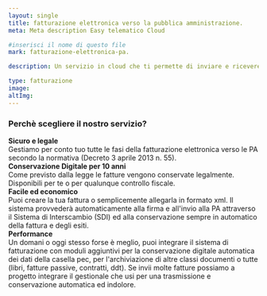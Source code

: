 ```yaml
---
layout: single
title: fatturazione elettronica verso la pubblica amministrazione.
meta: Meta description Easy telematico Cloud

#inserisci il nome di questo file
mark: fatturazione-elettronica-pa.

description: Un servizio in cloud che ti permette di inviare e ricevere la fattura elettronica nel formato previsto, generare e protocollare i relativi esiti e conservare digitalmente a norma di legge sia la fattura che gli esiti. E' un modulo di un sistema di gestione dei archivi più performante per consentirti un domani di ampliare la conservazione digitale a tutti i tuoi documenti

type: fatturazione
image: 
altImg: 
---
```

<h3>Perchè scegliere il nostro servizio?</h3>
<b>Sicuro e legale</b><br/>
Gestiamo per conto tuo tutte le fasi della fatturazione elettronica verso le PA secondo la normativa (Decreto 3 aprile 2013 n. 55).<br/>
<b>Conservazione Digitale per 10 anni</b><br/>
Come previsto dalla legge le fatture vengono conservate legalmente. Disponibili per te o per qualunque controllo fiscale.<br/>
<b>Facile ed economico</b><br/>
Puoi creare la tua fattura o semplicemente allegarla in formato xml. Il sistema provvederà automaticamente alla firma e all'invio alla PA attraverso il Sistema di Interscambio (SDI) ed alla conservazione sempre in automatico della fattura e degli esiti.<br/>
<b>Performance</b><br/>
Un domani o oggi stesso forse è meglio, puoi integrare il sistema di fatturazione con moduli aggiuntivi per la conservazione digitale automatica dei dati della casella pec, per l'archiviazione di altre classi documenti o tutte (libri, fatture passive, contratti, ddt). Se invii molte fatture possiamo a progetto integrare il gestionale che usi per una trasmissione e conservazione automatica ed indolore.
